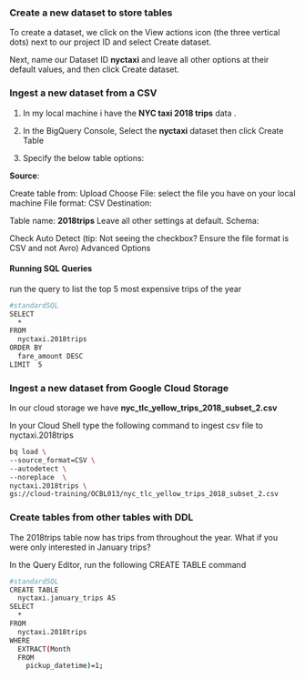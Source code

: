 ### Create a new dataset to store tables

To create a dataset, we click on the View actions icon (the three vertical dots) next to our project ID and select Create dataset.

Next, name our Dataset ID **nyctaxi** and leave all other options at their default values, and then click Create dataset.

###  Ingest a new dataset from a CSV

1. In my local machine i have the **NYC taxi 2018 trips** data .

2. In the BigQuery Console, Select the **nyctaxi** dataset then click Create Table

3. Specify the below table options:

**Source**:

Create table from: Upload
Choose File: select the file you have on your local machine
File format: CSV
Destination:

Table name: **2018trips** Leave all other settings at default.
Schema:

Check Auto Detect (tip: Not seeing the checkbox? Ensure the file format is CSV and not Avro)
Advanced Options

#### Running SQL Queries

run the query to list the top 5 most expensive trips of the year

```bash
#standardSQL
SELECT
  *
FROM
  nyctaxi.2018trips
ORDER BY
  fare_amount DESC
LIMIT  5
```

### Ingest a new dataset from Google Cloud Storage

In our cloud storage we have **nyc_tlc_yellow_trips_2018_subset_2.csv**

In your Cloud Shell type the following command to ingest csv file to nyctaxi.2018trips

```bash
bq load \
--source_format=CSV \
--autodetect \
--noreplace  \
nyctaxi.2018trips \
gs://cloud-training/OCBL013/nyc_tlc_yellow_trips_2018_subset_2.csv
```

### Create tables from other tables with DDL
The 2018trips table now has trips from throughout the year. What if you were only interested in January trips?

In the Query Editor, run the following CREATE TABLE command

```bash
#standardSQL
CREATE TABLE
  nyctaxi.january_trips AS
SELECT
  *
FROM
  nyctaxi.2018trips
WHERE
  EXTRACT(Month
  FROM
    pickup_datetime)=1;

```
